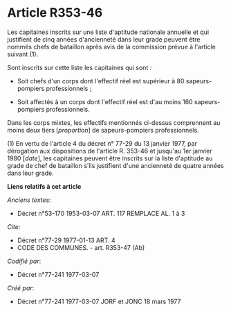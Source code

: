 # Article R353-46

Les capitaines inscrits sur une liste d'aptitude nationale annuelle et qui justifient de cinq années d'ancienneté dans leur
grade peuvent être nommés chefs de bataillon après avis de la commission prévue à l'article suivant (1).

Sont inscrits sur cette liste les capitaines qui sont :

- Soit chefs d'un corps dont l'effectif réel est supérieur à 80 sapeurs-pompiers professionnels ;

- Soit affectés à un corps dont l'effectif réel est d'au moins 160 sapeurs-pompiers professionnels.

Dans les corps mixtes, les effectifs mentionnés ci-dessus comprennent au moins deux tiers [*proportion*] de sapeurs-pompiers
professionnels.

(1) En vertu de l'article 4 du décret n° 77-29 du 13 janvier 1977, par dérogation aux dispositions de l'article R. 353-46 et
jusqu'au 1er janvier 1980 [*date*], les capitaines peuvent être inscrits sur la liste d'aptitude au grade de chef de
bataillon s'ils justifient d'une ancienneté de quatre années dans leur grade.

**Liens relatifs à cet article**

_Anciens textes_:

  - Décret n°53-170 1953-03-07 ART. 117 REMPLACE AL. 1 à 3

_Cite_:

  - Décret n°77-29 1977-01-13 ART. 4
  - CODE DES COMMUNES. - art. R353-47 (Ab)

_Codifié par_:

  - Décret n°77-241 1977-03-07

_Créé par_:

  - Décret n°77-241 1977-03-07 JORF et JONC 18 mars 1977
